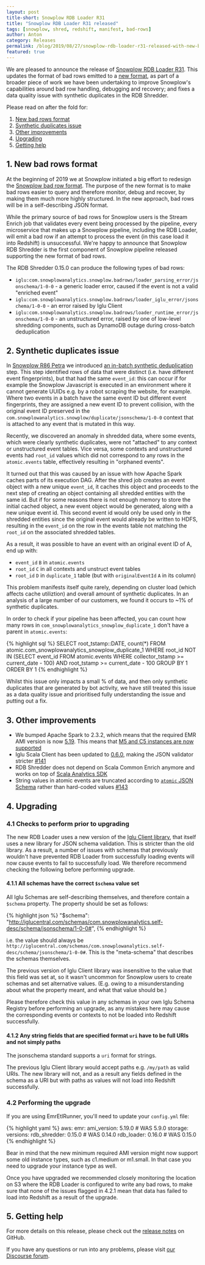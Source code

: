 ```yaml
---
layout: post
title-short: Snowplow RDB Loader R31
title: "Snowplow RDB Loader R31 released"
tags: [snowplow, shred, redshift, manifest, bad-rows]
author: Anton
category: Releases
permalink: /blog/2019/08/27/snowplow-rdb-loader-r31-released-with-new-bad-rows/
featured: true
---
```


We are pleased to announce the release of [Snowplow RDB Loader R31][release]. This updates the format of bad rows emitted to a [new format][bad-rows-rfc], as part of a broader piece of work we have been undertaking to improve Snowplow's capabilities around bad row handling, debugging and recovery; and fixes a data quality issue with synthetic duplicates in the RDB Shredder.

Please read on after the fold for:

1. [New bad rows format](#new-bad-rows-format)
2. [Synthetic duplicates issue](#synthetic-duplicates-issue)
3. [Other improvements](#other)
4. [Upgrading](#upgrading)
5. [Getting help](#help)

<!--more-->

<h2 id="new-bad-rows-format">1. New bad rows format</h2>

At the beginning of 2019 we at Snowplow initiated a big effort to redesign the [Snowplow bad row format][bad-rows-rfc].
The purpose of the new  format is to make bad rows easier to query and therefore monitor, debug and recover, by making them much more highly structured. In the new approach, bad rows will be in a self-describing JSON format. 

While the primary source of bad rows for Snowplow users is the Stream Enrich job that validates every event being processed by the pipeline, every microservice that makes up a Snowplow pipeline, including the RDB Loader, will emit a bad row if an attempt to process the event (in this case load it into Redshift) is unsuccessful. We're happy to announce that Snowplow RDB Shredder is the first component of Snowplow pipeline released supporting the new format of bad rows.

The RDB Shredder 0.15.0 can produce the following types of bad rows:

* `iglu:com.snowplowanalytics.snowplow.badrows/loader_parsing_error/jsonschema/1-0-0` - a generic loader error, caused if the event is not a valid "enriched event"
* `iglu:com.snowplowanalytics.snowplow.badrows/loader_iglu_error/jsonschema/1-0-0` - an error raised by Iglu Client
* `iglu:com.snowplowanalytics.snowplow.badrows/loader_runtime_error/jsonschema/1-0-0` - an unstructured error, raised by one of low-level shredding components, such as DynamoDB outage during cross-batch deduplication

<h2 id="synthetic-duplicates-issue">2. Synthetic duplicates issue</h2>

In [Snowplow R86 Petra][snowplow-r86] we introduced [an in-batch synthetic deduplication][synthetic-deduplication] step. This step identified rows of data that were distinct (i.e. have different event fingerprints), but that had the same `event_id`: this can occur if for example the Snowplow Javascript is executed in an environment where it cannot generate UUIDs e.g. by a robot scraping the website, for example. Where two events in a batch have the same event ID but different event fingerprints, they are assigned a new event ID to prevent collision, with the original event ID preserved in the `com.snowplowanalytics.snowplow/duplicate/jsonschema/1-0-0` context that is attached to any event that is mutated in this way.

Recently, we discovered an anomaly in shredded data, where some events, which were clearly synthetic duplicates, were not "attached" to any context or unstructured event tables.
Vice versa, some contexts and unstructured events had `root_id` values which did not correspond to any rows in the `atomic.events` table, effectively resulting in "orphaned events".

It turned out that this was caused by an issue with how Apache Spark caches parts of its execution DAG.
After the shred job creates an event object with a new unique `event_id`, it caches this object and proceeds to the next step of creating an object containing all shredded entities with the same id.
But if for some reasons there is not enough memory to store the initial cached object,  a new event object would be generated, along with a new unique event id.
This second event id would only be used only in the shredded entities since the original event would already be written to HDFS, resulting in the `event_id` on the row in the events table not matching the `root_id` on the associated shredded tables.

As a result, it was possible to have an event with an original event ID of A, end up with:

* `event_id` `B` in `atomic.events`
* `root_id` `C` in all contexts and unstruct event tables
* `root_id` `D` in `duplicate_1` table (but with `originalEventId` `A` in its column)

This problem manifests itself quite rarely, depending on cluster load (which affects cache utiliztion) and overall amount of synthetic duplicates.
In an analysis of a large number of our customers, we found it occurs to ~1% of synthetic duplicates.

In order to check if your pipeline has been affected, you can count how many rows in `com_snowplowanalytics_snowplow_duplicate_1` don't have a parent in `atomic.events`:

{% highlight sql %}
SELECT root_tstamp::DATE, count(*) FROM atomic.com_snowplowanalytics_snowplow_duplicate_1
  WHERE root_id NOT IN (SELECT event_id FROM atomic.events WHERE collector_tstamp >= current_date - 100)
  AND root_tstamp >= current_date - 100
  GROUP BY 1 ORDER BY 1
{% endhighlight %}

Whilst this issue only impacts a small % of data, and then only synthetic duplicates that are generated by bot activity, we have still treated this issue as a data quality issue and prioritised fully understanding the issue and putting out a fix. 

<h2 id="other">3. Other improvements</h2>

* We bumped Apache Spark to 2.3.2, which means that the required EMR AMI version is now [5.19][ami-519]. This means that [M5 and C5 instances are now supported][emr-instances]
* Iglu Scala Client has been updated to [0.6.0][iglu-client-060], making the JSON validator stricter [#141][issue-141]
* RDB Shredder does not depend on Scala Common Enrich anymore and works on top of [Scala Analytics SDK][analytics-sdk]
* String values in atomic events are truncated according to [`atomic` JSON Schema][atomic] rather than hard-coded values [#143][issue-143]

<h2 id="upgrading">4. Upgrading</h2>

### 4.1 Checks to perform prior to upgrading

The new RDB Loader uses a new version of the [Iglu Client library][iglu-client-060], that itself uses a new library for JSON schema validation. This is stricter than the old library. As a result, a number of issues with schemas that previously wouldn't have prevented RDB Loader from successfully loading events will now cause events to fail to successfully load. We therefore recommend checking the following before performing upgrade.

#### 4.1.1 All schemas have the correct `$schema` value set

All Iglu Schemas are self-describing themselves, and therefore contain a `$schema` property. The property should be set as follows:

{% highlight json %}
"$schema": "http://iglucentral.com/schemas/com.snowplowanalytics.self-desc/schema/jsonschema/1-0-0#",
{% endhighlight %}

i.e. the value should always be `http://iglucentral.com/schemas/com.snowplowanalytics.self-desc/schema/jsonschema/1-0-0#`. This is the "meta-schema" that describes the schemas themselves.

The previous version of Iglu Client library was insensitive to the value that this field was set at, so it wasn't uncommon for Snowplow users to create schemas and set alternative values. (E.g. owing to a misunderstanding about what the property meant, and what that value should be.) 

Please therefore check this value in any schemas in your own Iglu Schema Registry before performing an upgrade, as any mistakes here may cause the corresponding events or contexts to not be loaded into Redshift successfully.

#### 4.1.2 Any string fields that are specified format `uri` have to be full URIs and not simply paths

The jsonschema standard supports a `uri` format for strings.

The previous Iglu Client library would accept paths e.g. `/my/path` as valid URIs. The new library will not, and as a result any fields defined in the schema as a URI but with paths as values will not load into Redshift successfully.

### 4.2 Performing the upgrade

If you are using EmrEtlRunner, you'll need to update your `config.yml` file:

{% highlight yaml %}
aws:
  emr:
    ami_version: 5.19.0   # WAS 5.9.0
storage:
  versions:
    rdb_shredder: 0.15.0  # WAS 0.14.0
    rdb_loader: 0.16.0    # WAS 0.15.0
{% endhighlight %}

Bear in mind that the new minimum required AMI version might now support some old instance types, such as c1.medium or m1.small.
In that case you need to upgrade your instance type as well.

Once you have upgraded we recommended closely monitoring the location on S3 where the RDB Loader is configured to write any bad rows, to make sure that none of the issues flagged in 4.2.1 mean that data has failed to load into Redshift as a result of the upgrade.

<h2 id="help">5. Getting help</h2>

For more details on this release, please check out the [release notes][release] on GitHub.

If you have any questions or run into any problems, please visit [our Discourse forum][discourse].

[bad-rows-rfc]: https://discourse.snowplowanalytics.com/t/a-new-bad-row-format/2558

[synthetic-deduplication]: https://github.com/snowplow/snowplow/wiki/Relational-Database-Shredder#42-in-batch-synthetic-de-duplication
[iglu-client-060]: https://snowplowanalytics.com/blog/2019/08/09/iglu-scala-client-0.6.0-released/
[snowplow-r86]: https://snowplowanalytics.com/blog/2016/12/20/snowplow-r86-petra-released/

[emr-instances]: https://aws.amazon.com/about-aws/whats-new/2018/05/amazon-emr-now-supports-m5-and-c5-instances/
[ami-519]: https://docs.amazonaws.cn/en_us/emr/latest/ReleaseGuide/emr-whatsnew-history.html#emr-5190-whatsnew
[issue-141]: https://github.com/snowplow/snowplow-rdb-loader/issues/141
[issue-143]: https://github.com/snowplow/snowplow-rdb-loader/issues/143

[analytics-sdk]: https://github.com/snowplow/snowplow-scala-analytics-sdk
[atomic]: https://github.com/snowplow/iglu-central/blob/master/schemas/com.snowplowanalytics.snowplow/atomic/jsonschema/1-0-0

[discourse]: http://discourse.snowplowanalytics.com/
[release]: https://github.com/snowplow/snowplow-rdb-loader/releases/r31
